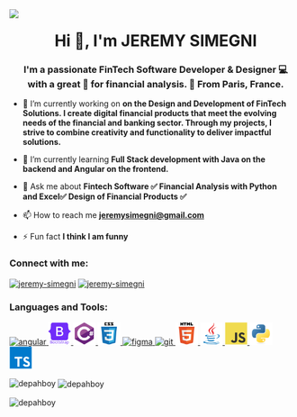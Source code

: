 

<img align="left" height="150" src="https://media.licdn.com/dms/image/D4E03AQGD1pRiDaA9VQ/profile-displayphoto-shrink_400_400/0/1712635657527?e=1718236800&v=beta&t=czxzocTubuuIDe06kHVt2wqDVKOck0fXXukFG6mXG_s"  />

###
<h1 align="center">Hi 👋, I'm JEREMY SIMEGNI</h1>
<h3 align="center">I'm a passionate FinTech Software Developer & Designer 💻 with a great 💜 for financial analysis. 📍 From Paris, France.</h3>

- 🔭 I’m currently working on **on the Design and Development of FinTech Solutions. I create digital financial products that meet the evolving needs of the financial and banking sector. Through my projects, I strive to combine creativity and functionality to deliver impactful solutions.**

  

- 🌱 I’m currently learning **Full Stack development with Java on the backend and Angular on the frontend.**

- 💬 Ask me about
  **Fintech Software ✅
  Financial Analysis with Python and Excel✅
  Design of Financial Products ✅**

- 📫 How to reach me **jeremysimegni@gmail.com**

- ⚡ Fun fact **I think I am funny**

<h3 align="left">Connect with me:</h3>
<p align="left">
<a href="https://linkedin.com/in/jeremy-simegni" target="blank"><img align="center" src="https://raw.githubusercontent.com/rahuldkjain/github-profile-readme-generator/master/src/images/icons/Social/linked-in-alt.svg" alt="jeremy-simegni" height="30" width="40" /></a>
<a href="https://www.behance.net/jeremy-simegni" target="blank"><img align="center" src="https://raw.githubusercontent.com/rahuldkjain/github-profile-readme-generator/master/src/images/icons/Social/behance.svg" alt="jeremy-simegni" height="30" width="40" /></a>
</p>

<h3 align="left">Languages and Tools:</h3>
<p align="left"> <a href="https://angular.io" target="_blank" rel="noreferrer"> <img src="https://angular.io/assets/images/logos/angular/angular.svg" alt="angular" width="40" height="40"/> </a> <a href="https://getbootstrap.com" target="_blank" rel="noreferrer"> <img src="https://raw.githubusercontent.com/devicons/devicon/master/icons/bootstrap/bootstrap-plain-wordmark.svg" alt="bootstrap" width="40" height="40"/> </a> <a href="https://www.w3schools.com/cs/" target="_blank" rel="noreferrer"> <img src="https://raw.githubusercontent.com/devicons/devicon/master/icons/csharp/csharp-original.svg" alt="csharp" width="40" height="40"/> </a> <a href="https://www.w3schools.com/css/" target="_blank" rel="noreferrer"> <img src="https://raw.githubusercontent.com/devicons/devicon/master/icons/css3/css3-original-wordmark.svg" alt="css3" width="40" height="40"/> </a> <a href="https://www.figma.com/" target="_blank" rel="noreferrer"> <img src="https://www.vectorlogo.zone/logos/figma/figma-icon.svg" alt="figma" width="40" height="40"/> </a> <a href="https://git-scm.com/" target="_blank" rel="noreferrer"> <img src="https://www.vectorlogo.zone/logos/git-scm/git-scm-icon.svg" alt="git" width="40" height="40"/> </a> <a href="https://www.w3.org/html/" target="_blank" rel="noreferrer"> <img src="https://raw.githubusercontent.com/devicons/devicon/master/icons/html5/html5-original-wordmark.svg" alt="html5" width="40" height="40"/> </a> <a href="https://www.java.com" target="_blank" rel="noreferrer"> <img src="https://raw.githubusercontent.com/devicons/devicon/master/icons/java/java-original.svg" alt="java" width="40" height="40"/> </a> <a href="https://developer.mozilla.org/en-US/docs/Web/JavaScript" target="_blank" rel="noreferrer"> <img src="https://raw.githubusercontent.com/devicons/devicon/master/icons/javascript/javascript-original.svg" alt="javascript" width="40" height="40"/> </a> <a href="https://www.python.org" target="_blank" rel="noreferrer"> <img src="https://raw.githubusercontent.com/devicons/devicon/master/icons/python/python-original.svg" alt="python" width="40" height="40"/> </a> <a href="https://www.typescriptlang.org/" target="_blank" rel="noreferrer"> <img src="https://raw.githubusercontent.com/devicons/devicon/master/icons/typescript/typescript-original.svg" alt="typescript" width="40" height="40"/> </a> </p>

<p><img align="left" src="https://github-readme-stats.vercel.app/api/top-langs?username=depahboy&show_icons=true&locale=en&layout=compact" alt="depahboy" /></p>

<p>&nbsp;<img align="center" src="https://github-readme-stats.vercel.app/api?username=depahboy&show_icons=true&locale=en" alt="depahboy" /></p>

<p><img align="center" src="https://github-readme-streak-stats.herokuapp.com/?user=depahboy&" alt="depahboy" /></p>

###
